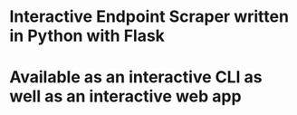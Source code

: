 # Interactive Endpoint Scraper written in Python with Flask
# Available as an interactive CLI as well as an interactive web app